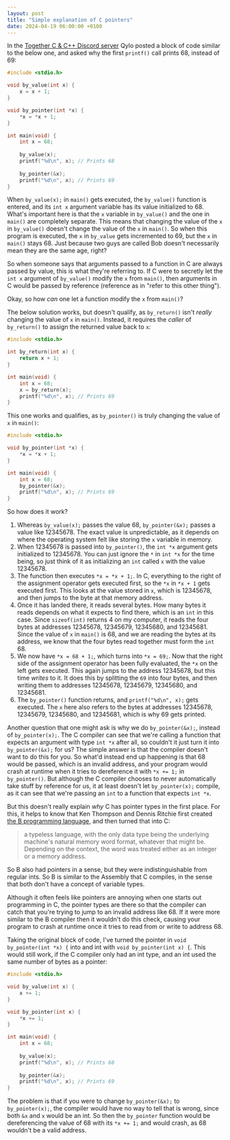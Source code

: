 ```yaml
---
layout: post
title: "Simple explanation of C pointers"
date: 2024-04-19 06:00:00 +0100
---
```


In the [Together C & C++ Discord server](https://discord.gg/tccpp) Qylo posted a block of code similar to the below one, and asked why the first `printf()` call prints 68, instead of 69:

```c
#include <stdio.h>

void by_value(int x) {
    x = x + 1;
}

void by_pointer(int *x) {
    *x = *x + 1;
}

int main(void) {
    int x = 68;
    
    by_value(x);
    printf("%d\n", x); // Prints 68
    
    by_pointer(&x);
    printf("%d\n", x); // Prints 69
}
```

When `by_value(x);` in `main()` gets executed, the `by_value()` function is entered, and its `int x` argument variable has its value initialized to 68. What's important here is that the `x` variable in `by_value()` and the one in `main()` are completely separate. This means that changing the value of the `x` in `by_value()` doesn't change the value of the `x` in `main()`. So when this program is executed, the `x` in `by_value` gets incremented to 69, but the `x` in `main()` stays 68. Just because two guys are called Bob doesn't necessarily mean they are the same age, right?

So when someone says that arguments passed to a function in C are always passed by value, this is what they're referring to. If C were to secretly let the `int x` argument of `by_value()` modify the `x` from `main()`, then arguments in C would be passed by reference (reference as in "refer to this other thing").

Okay, so how *can* one let a function modify the `x` from `main()`?

The below solution works, but doesn't qualify, as `by_return()` isn't *really* changing the value of `x` in `main()`. Instead, it requires the *caller* of `by_return()` to assign the returned value back to `x`:

```c
#include <stdio.h>

int by_return(int x) {
    return x + 1;
}

int main(void) {
    int x = 68;
    x = by_return(x);
    printf("%d\n", x); // Prints 69
}
```

This one works and qualifies, as `by_pointer()` is truly changing the value of `x` in `main()`:

```c
#include <stdio.h>

void by_pointer(int *x) {
    *x = *x + 1;
}

int main(void) {
    int x = 68;
    by_pointer(&x);
    printf("%d\n", x); // Prints 69
}
```

So how does it work?

1. Whereas `by_value(x);` passes the value 68, `by_pointer(&x);` passes a value like 12345678. The exact value is unpredictable, as it depends on where the operating system felt like storing the `x` variable in memory.
2. When 12345678 is passed into `by_pointer()`, the `int *x` argument gets initialized to 12345678. You can just ignore the `*` in `int *x` for the time being, so just think of it as initializing an `int` called `x` with the value 12345678.
3. The function then executes `*x = *x + 1;`. In C, everything to the right of the assignment operator gets executed first, so the `*x` in `*x + 1` gets executed first. This looks at the value stored in `x`, which is 12345678, and then jumps to the byte at that memory address.
4. Once it has landed there, it reads several bytes. How many bytes it reads depends on what it expects to find there, which is an `int` in this case. Since `sizeof(int)` returns 4 on my computer, it reads the four bytes at addresses 12345678, 12345679, 12345680, and 12345681. Since the value of `x` in `main()` is 68, and we are reading the bytes at its address, we know that the four bytes read together must form the `int` 68.
5. We now have `*x = 68 + 1;`, which turns into `*x = 69;`. Now that the right side of the assignment operator has been fully evaluated, the `*x` on the left gets executed. This again jumps to the address 12345678, but this time *writes* to it. It does this by splitting the `69` into four bytes, and then writing them to addresses 12345678, 12345679, 12345680, and 12345681.
6. The `by_pointer()` function returns, and `printf("%d\n", x);` gets executed. The `x` here also refers to the bytes at addresses 12345678, 12345679, 12345680, and 12345681, which is why 69 gets printed.

Another question that one might ask is why we do `by_pointer(&x);`, instead of `by_pointer(x);`. The C compiler can see that we're calling a function that expects an argument with type `int *x` after all, so couldn't it just turn it into `by_pointer(&x);` for us? The simple answer is that the compiler doesn't want to do this for you. So what'd instead end up happening is that 68 would be passed, which is an invalid address, and your program would crash at runtime when it tries to dereference it with `*x += 1;` in `by_pointer()`. But although the C compiler chooses to never automatically take stuff by reference for us, it at least doesn't let `by_pointer(x);` compile, as it can see that we're passing an `int` to a function that expects `int *x`.

But this doesn't really explain *why* C has pointer types in the first place. For this, it helps to know that Ken Thompson and Dennis Ritchie first created [the B programming language](https://en.wikipedia.org/wiki/B_(programming_language)), and then turned that into C:
> a typeless language, with the only data type being the underlying machine's natural memory word format, whatever that might be. Depending on the context, the word was treated either as an integer or a memory address.

So B also had pointers in a sense, but they were indistinguishable from regular ints. So B is similar to the Assembly that C compiles, in the sense that both don't have a concept of variable types.

Although it often feels like pointers are annoying when one starts out programming in C, the pointer types are there so that the compiler can catch that you're trying to jump to an invalid address like 68. If it were more similar to the B compiler then it wouldn't do this check, causing your program to crash at runtime once it tries to read from or write to address 68.

Taking the original block of code, I've turned the pointer in `void by_pointer(int *x) {` into and int with `void by_pointer(int x) {`. This would still work, if the C compiler only had an int type, and an int used the same number of bytes as a pointer:

```c
#include <stdio.h>

void by_value(int x) {
    x += 1;
}

void by_pointer(int x) {
    *x += 1;
}

int main(void) {
    int x = 68;
    
    by_value(x);
    printf("%d\n", x); // Prints 68
    
    by_pointer(&x);
    printf("%d\n", x); // Prints 69
}
```

The problem is that if you were to change `by_pointer(&x);` to `by_pointer(x);`, the compiler would have no way to tell that is wrong, since both `&x` and `x` would be an int. So then the `by_pointer` function would be dereferencing the value of 68 with its `*x += 1;` and would crash, as 68 wouldn't be a valid address.
